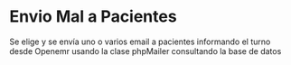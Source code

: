 # Envio Mal a Pacientes
Se elige y se envía uno o varios email a pacientes informando el turno
desde Openemr usando la clase phpMailer consultando la base de datos
